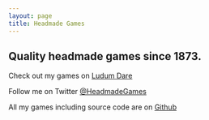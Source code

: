 ```yaml
---
layout: page
title: Headmade Games
---
```

## Quality headmade games since 1873.

Check out my games on <a target="_blank" href="http://ludumdare.com/compo/author/headmade/">Ludum Dare</a>

Follow me on Twitter <a target="_blank" href="https://twitter.com/HeadmadeGames">@HeadmadeGames</a>

All my games including source code are on <a target="_blank" href="https://github.com/headmadegames">Github</a>
